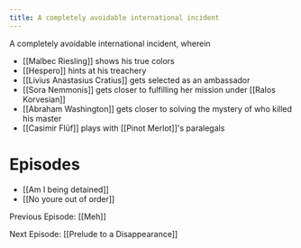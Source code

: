 ```yaml
---
title: A completely avoidable international incident
---
```


A completely avoidable international incident, wherein

- [[Malbec Riesling]] shows his true colors
- [[Hespero]] hints at his treachery
- [[Livius Anastasius Cratius]] gets selected as an ambassador
- [[Sora Nemmonis]] gets closer to fulfilling her mission under [[Ralos Korvesian]]
- [[Abraham Washington]] gets closer to solving the mystery of who killed his master
- [[Casimir Flüf]] plays with [[Pinot Merlot]]'s paralegals

# Episodes
- [[Am I being detained]]
- [[No youre out of order]]


Previous Episode: [[Meh]]

Next Episode: [[Prelude to a Disappearance]]